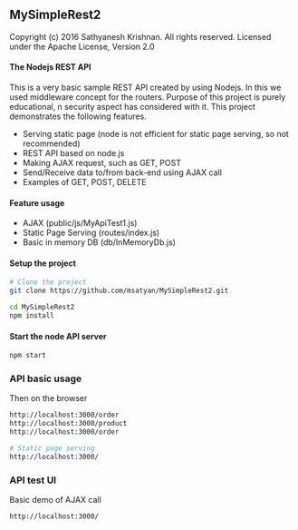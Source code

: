 ## MySimpleRest2
Copyright (c) 2016 Sathyanesh Krishnan. All rights reserved.
Licensed under the Apache License, Version 2.0


#### The Nodejs REST API 
This is a very basic sample REST API created by using Nodejs. In this we used middleware concept for the routers. Purpose of this project is purely educational, n security aspect has considered with it.  This project demonstrates the following features.
- Serving static page (node is not efficient for static page serving, so not recommended)
- REST API based on node.js
- Making AJAX request, such as GET, POST 
- Send/Receive data to/from back-end using AJAX call 
- Examples of GET, POST, DELETE

#### Feature usage
- AJAX (public/js/MyApiTest1.js)
- Static Page Serving (routes/index.js)
- Basic in memory DB (db/InMemoryDb.js)



#### Setup the project
```bash
# Clone the project
git clone https://github.com/msatyan/MySimpleRest2.git

cd MySimpleRest2
npm install 
```

#### Start the node API server
```bash
npm start
```

### API basic usage
Then on the browser
```bash
http://localhost:3000/order
http://localhost:3000/product
http://localhost:3000/order

# Static page serving
http://localhost:3000/

```

### API test UI
Basic demo of AJAX call
```bash
http://localhost:3000/
```

